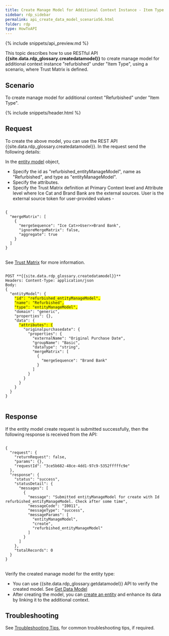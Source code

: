 ```yaml
---
title: Create Manage Model for Additional Context Instance - Item Type
sidebar: rdp_sidebar
permalink: api_create_data_model_scenario56.html
folder: rdp
type: HowToAPI
---
```


{% include snippets/api_preview.md %}

This topic describes how to use RESTful API **{{site.data.rdp_glossary.createdatamodel}}** to create manage model for additional context instance "refurbished" under "Item Type", using a scenario, where Trust Matrix is defined.

## Scenario

To create manage model for additional context "Refurbished" under "Item Type".

{% include snippets/header.html %}

## Request

To create the above model, you can use the REST API {{site.data.rdp_glossary.createdatamodel}}. In the request send the following details:
  
In the [entity model](api_manage_model.html) object, 
* Specify the id as "refurbished_entityManageModel", name as "Refurbished", and type as "entityManageModel". 
* Specify the attributes.
* Specify the Trust Matrix definition at Primary Context level and Attribute level where Ice Cat and Brand Bank are the external sources. User is the external source token for user-provided values -

<pre>
<code>
{
  "mergeMatrix": [
    {
      "mergeSequence": "Ice Cat>>User>>Brand Bank",
      "ignoreMergeMatrix": false,
      "aggregate": true
    }
  ]
}
</code>
</pre>

See [Trust Matrix](/{{site.data.rdp_links_version.APP}}/rdp_feature_trust_matrix.html) for more information.

<pre>
<code>
POST **{{site.data.rdp_glossary.createdatamodel}}**
Headers: Content-Type: application/json
Body:
{
  "entityModel": {
    <span style="background-color: #FFFF00">"id": "refurbished_entityManageModel",</span>
    <span style="background-color: #FFFF00">"name": "Refurbished",</span>
    <span style="background-color: #FFFF00">"type": "entityManageModel",</span>
    "domain": "generic",
    "properties": {},
    "data": {
      <span style="background-color: #FFFF00">"attributes": {</span>
        "originalpurchasedate": {
          "properties": {
            "externalName": "Original Purchase Date",
            "groupName": "Basic",
            "dataType": "string",
            "mergeMatrix": [
              {
                "mergeSequence": "Brand Bank"
              }
            ]
          }
        }
      }
    }
  }
}
</code>
</pre> 

## Response

If the entity model create request is submitted successfully, then the following response is received from the API:

<pre>
<code>
{
  "request": {
    "returnRequest": false,
    "params": {},
    "requestId": "3ce5b682-48ce-4dd1-97c9-5352fffffc9e"
  },
  "response": {
    "status": "success",
    "statusDetail": {
      "messages": [
        {
          "message": "Submitted entityManageModel for create with Id refurbished_entityManageModel. Check after some time",
          "messageCode": "I0011",
          "messageType": "success",
          "messageParams": [
            "entityManageModel",
            "create",
            "refurbished_entityManageModel"
          ]
        }
      ]
    },
    "totalRecords": 0
  }
}
</code>
</pre> 

Verify the created manage model for the entity type:
* You can use {{site.data.rdp_glossary.getdatamodel}} API to verify the created model. See [Get Data Model](api_get_data_model.html)
* After creating the model, you can [create an entity](api_app_create_entity.html) and enhance its data by linking it to the additional context.

## Troubleshooting

See [Troubleshooting Tips](api_troubleshooting_tips.html), for common troubleshooting tips, if required.
